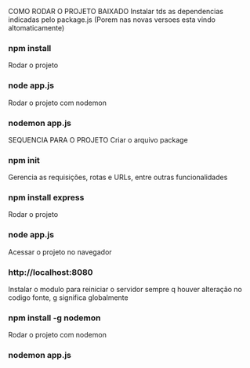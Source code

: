 COMO RODAR O PROJETO BAIXADO
Instalar tds as dependencias indicadas pelo package.js (Porem nas novas versoes esta vindo altomaticamente)
### npm install

Rodar o projeto
### node app.js

Rodar o projeto com nodemon
### nodemon app.js

SEQUENCIA PARA O PROJETO
Criar o arquivo package
### npm init

Gerencia as requisições, rotas e URLs, entre outras funcionalidades
### npm install express

Rodar o projeto
### node app.js

Acessar o projeto no navegador
### http://localhost:8080

Instalar o modulo para reiniciar o servidor sempre q houver alteração no codigo fonte, g significa globalmente
### npm install -g nodemon

Rodar o projeto com nodemon
### nodemon app.js